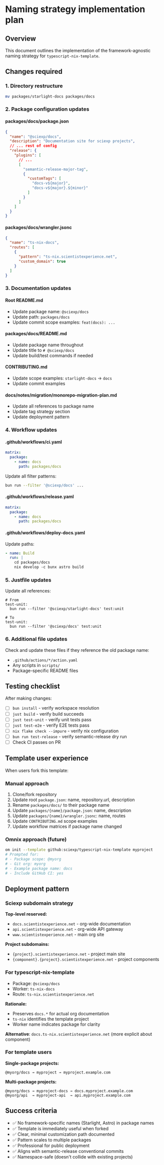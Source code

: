 # Naming strategy implementation plan

## Overview

This document outlines the implementation of the framework-agnostic naming strategy for `typescript-nix-template`.

## Changes required

### 1. Directory restructure

```bash
mv packages/starlight-docs packages/docs
```

### 2. Package configuration updates

#### packages/docs/package.json

```json
{
  "name": "@sciexp/docs",
  "description": "Documentation site for sciexp projects",
  // ... rest of config
  "release": {
    "plugins": [
      // ...
      [
        "semantic-release-major-tag",
        {
          "customTags": [
            "docs-v${major}",
            "docs-v${major}.${minor}"
          ]
        }
      ]
    ]
  }
}
```

#### packages/docs/wrangler.jsonc

```json
{
  "name": "ts-nix-docs",
  "routes": [
    {
      "pattern": "ts-nix.scientistexperience.net",
      "custom_domain": true
    }
  ]
}
```

### 3. Documentation updates

#### Root README.md

- Update package name: `@sciexp/docs`
- Update path: `packages/docs`
- Update commit scope examples: `feat(docs): ...`

#### packages/docs/README.md

- Update package name throughout
- Update title to `# @sciexp/docs`
- Update build/test commands if needed

#### CONTRIBUTING.md

- Update scope examples: `starlight-docs` → `docs`
- Update commit examples

#### docs/notes/migration/monorepo-migration-plan.md

- Update all references to package name
- Update tag strategy section
- Update deployment pattern

### 4. Workflow updates

#### .github/workflows/ci.yaml

```yaml
matrix:
  package:
    - name: docs
      path: packages/docs
```

Update all filter patterns:
```bash
bun run --filter '@sciexp/docs' ...
```

#### .github/workflows/release.yaml

```yaml
matrix:
  package:
    - name: docs
      path: packages/docs
```

#### .github/workflows/deploy-docs.yaml

Update paths:
```yaml
- name: Build
  run: |
    cd packages/docs
    nix develop -c bunx astro build
```

### 5. Justfile updates

Update all references:
```justfile
# From
test-unit:
  bun run --filter '@sciexp/starlight-docs' test:unit

# To
test-unit:
  bun run --filter '@sciexp/docs' test:unit
```

### 6. Additional file updates

Check and update these files if they reference the old package name:
- `.github/actions/*/action.yaml`
- Any scripts in `scripts/`
- Package-specific README files

## Testing checklist

After making changes:

- [ ] `bun install` - verify workspace resolution
- [ ] `just build` - verify build succeeds
- [ ] `just test-unit` - verify unit tests pass
- [ ] `just test-e2e` - verify E2E tests pass
- [ ] `nix flake check --impure` - verify nix configuration
- [ ] `bun run test-release` - verify semantic-release dry run
- [ ] Check CI passes on PR

## Template user experience

When users fork this template:

### Manual approach

1. Clone/fork repository
2. Update root `package.json`: name, repository.url, description
3. Rename `packages/docs/` to their package name
4. Update `packages/{name}/package.json`: name, description
5. Update `packages/{name}/wrangler.jsonc`: name, routes
6. Update `CONTRIBUTING.md` scope examples
7. Update workflow matrices if package name changed

### Omnix approach (future)

```bash
om init --template github:sciexp/typescript-nix-template myproject
# Prompted for:
# - Package scope: @myorg
# - Git org: myorg
# - Example package name: docs
# - Include GitHub CI: yes
```

## Deployment pattern

### Sciexp subdomain strategy

**Top-level reserved:**
- `docs.scientistexperience.net` - org-wide documentation
- `api.scientistexperience.net` - org-wide API gateway
- `www.scientistexperience.net` - main org site

**Project subdomains:**
- `{project}.scientistexperience.net` - project main site
- `{component}.{project}.scientistexperience.net` - project components

### For typescript-nix-template

- Package: `@sciexp/docs`
- Worker: `ts-nix-docs`
- Route: `ts-nix.scientistexperience.net`

**Rationale:**
- Preserves `docs.*` for actual org documentation
- `ts-nix` identifies the template project
- Worker name indicates package for clarity

**Alternative**: `docs.ts-nix.scientistexperience.net` (more explicit about component)

### For template users

**Single-package projects:**
```
@myorg/docs → myproject → myproject.example.com
```

**Multi-package projects:**
```
@myorg/docs → myproject-docs → docs.myproject.example.com
@myorg/api  → myproject-api  → api.myproject.example.com
```

## Success criteria

- ✅ No framework-specific names (Starlight, Astro) in package names
- ✅ Template is immediately useful when forked
- ✅ Clear, minimal customization path documented
- ✅ Pattern scales to multiple packages
- ✅ Professional for public deployment
- ✅ Aligns with semantic-release conventional commits
- ✅ Namespace-safe (doesn't collide with existing projects)
